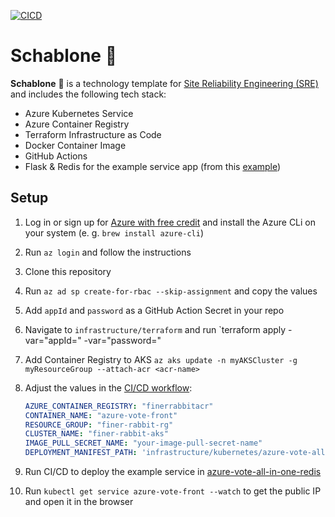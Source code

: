 [![CICD](https://github.com/goseind/schablone/actions/workflows/cicd.yml/badge.svg)](https://github.com/goseind/schablone/actions/workflows/cicd.yml)

# Schablone 📃

**Schablone** 📃 is a technology template for [Site Reliability Engineering (SRE)](https://sre.google/sre-book/part-II-principles/) and includes the following tech stack:

* Azure Kubernetes Service
* Azure Container Registry
* Terraform Infrastructure as Code
* Docker Container Image
* GitHub Actions
* Flask & Redis for the example service app (from this [example](https://github.com/Azure-Samples/azure-voting-app-redis))

## Setup

1. Log in or sign up for [Azure with free credit](https://azure.microsoft.com) and install the Azure CLi on your system (e. g. `brew install azure-cli`)
2. Run `az login` and follow the instructions
3. Clone this repository
4. Run `az ad sp create-for-rbac --skip-assignment` and copy the values
5. Add `appId` and `password` as a GitHub Action Secret in your repo
6. Navigate to `infrastructure/terraform` and run `terraform apply -var="appId=<your appId>" -var="password=<your password>"
7. Add Container Registry to AKS `az aks update -n myAKSCluster -g myResourceGroup --attach-acr <acr-name>`
8. Adjust the values in the [CI/CD workflow](.github/workflows/cicd.yml):
   
   ```yml
   AZURE_CONTAINER_REGISTRY: "finerrabbitacr"
   CONTAINER_NAME: "azure-vote-front"
   RESOURCE_GROUP: "finer-rabbit-rg"
   CLUSTER_NAME: "finer-rabbit-aks"
   IMAGE_PULL_SECRET_NAME: "your-image-pull-secret-name"
   DEPLOYMENT_MANIFEST_PATH: 'infrastructure/kubernetes/azure-vote-all-in-one-redis.yaml'
   ```

9.  Run CI/CD to deploy the example service in [azure-vote-all-in-one-redis](infrastructure/kubernetes/azure-vote-all-in-one-redis.yaml)
10. Run `kubectl get service azure-vote-front --watch` to get the public IP and open it in the browser

